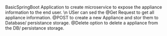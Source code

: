 BasicSpringBoot Application to create microservice to expose the appliance information to the end user. \n
USer can sed the @Get Request to get all appliance information.
@POST to create a new Appliance and stor them to Database/ persistance storage.
@Delete option to delete a appliance from the DB/ persistance storage.

